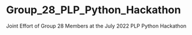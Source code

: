 # Group_28_PLP_Python_Hackathon
Joint Effort of Group 28 Members at the July 2022 PLP Python Hackathon
